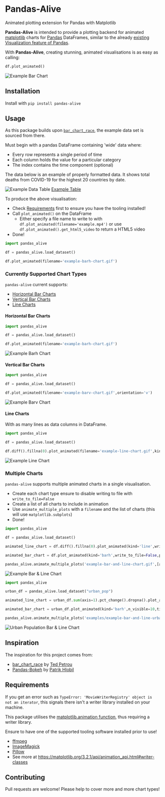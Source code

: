 # Pandas-Alive

Animated plotting extension for Pandas with Matplotlib

**Pandas-Alive** is intended to provide a plotting backend for animated [matplotlib](https://matplotlib.org/) charts for [Pandas](https://pandas.pydata.org/) DataFrames, similar to the already [existing Visualization feature of Pandas](https://pandas.pydata.org/pandas-docs/stable/visualization.html).

With **Pandas-Alive**, creating stunning, animated visualisations is as easy as calling:

``` python
df.plot_animated()
```

![Example Bar Chart](examples/example-barh-chart.gif)

## Installation

Install with `pip install pandas-alive`

## Usage

As this package builds upon [`bar_chart_race`](https://github.com/dexplo/bar_chart_race), the example data set is sourced from there.

Must begin with a pandas DataFrame containing 'wide' data where:

- Every row represents a single period of time
- Each column holds the value for a particular category
- The index contains the time component (optional)

The data below is an example of properly formatted data. It shows total deaths from COVID-19 for the highest 20 countries by date.

![Example Data Table](https://raw.githubusercontent.com/dexplo/bar_chart_race/master/images/wide_data.png)
[Example Table](examples/example_dataset_table.md)

To produce the above visualisation:

- Check [Requirements](#requirements) first to ensure you have the tooling installed!
- Call `plot_animated()` on the DataFrame
    - Either specify a file name to write to with `df.plot_animated(filename='example.mp4')` or use `df.plot_animated().get_html5_video` to return a HTML5 video
- Done!

``` python
import pandas_alive

df = pandas_alive.load_dataset()

df.plot_animated(filename='example-barh-chart.gif')

```

### Currently Supported Chart Types

`pandas-alive` current supports:

- [Horizontal Bar Charts](#horizontal-bar-charts)
- [Vertical Bar Charts](#vertical-bar-charts)
- [Line Charts](#line-charts)

#### Horizontal Bar Charts

``` python
import pandas_alive

df = pandas_alive.load_dataset()

df.plot_animated(filename='example-barh-chart.gif')
```

![Example Barh Chart](examples/example-barh-chart.gif)

#### Vertical Bar Charts

``` python
import pandas_alive

df = pandas_alive.load_dataset()

df.plot_animated(filename='example-barv-chart.gif',orientation='v')
```

![Example Barv Chart](examples/example-barv-chart.gif)

#### Line Charts

With as many lines as data columns in DataFrame.

``` python
import pandas_alive

df = pandas_alive.load_dataset()

df.diff().fillna(0).plot_animated(filename='example-line-chart.gif',kind='line')
```

![Example Line Chart](examples/example-line-chart.gif)

### Multiple Charts

`pandas-alive` supports multiple animated charts in a single visualisation.

- Create each chart type ensure to disable writing to file with `write_to_file=False`
- Create a list of all charts to include in animation
- Use `animate_multiple_plots` with a `filename` and the list of charts (this will use `matplotlib.subplots`)
- Done!

``` python
import pandas_alive

df = pandas_alive.load_dataset()

animated_line_chart = df.diff().fillna(0).plot_animated(kind='line',write_to_file=False,period_length=200)

animated_bar_chart = df.plot_animated(kind='barh',write_to_file=False,period_length=200,n_visible=10)

pandas_alive.animate_multiple_plots('example-bar-and-line-chart.gif',[animated_bar_chart,animated_line_chart]
```

![Example Bar & Line Chart](examples/example-bar-and-line-chart.gif)

``` python
import pandas_alive

urban_df = pandas_alive.load_dataset("urban_pop")

animated_line_chart = urban_df.sum(axis=1).pct_change().dropna().plot_animated(kind='line',title='Total % Change in Population')

animated_bar_chart = urban_df.plot_animated(kind='barh',n_visible=10,title='Top 10 Populous Countries', hide_period=False)

pandas_alive.animate_multiple_plots('examples/example-bar-and-line-urban-chart.gif',[animated_bar_chart,animated_line_chart],title='Urban Population 1977 - 2018')
```

![Urban Population Bar & Line Chart](examples/example-bar-and-line-urban-chart.gif)

## Inspiration

The inspiration for this project comes from:

- [bar_chart_race](https://github.com/dexplo/bar_chart_race) by [Ted Petrou](https://github.com/tdpetrou)
- [Pandas-Bokeh](https://github.com/PatrikHlobil/Pandas-Bokeh) by [Patrik Hlobil](https://github.com/PatrikHlobil)

## Requirements

If you get an error such as `TypeError: 'MovieWriterRegistry' object is not an iterator`, this signals there isn't a writer library installed on your machine.

This package utilises the [matplotlib.animation function](https://matplotlib.org/3.2.1/api/animation_api.html), thus requiring a writer library.

Ensure to have one of the supported tooling software installed prior to use!

- [ffmpeg](https://ffmpeg.org/)
- [ImageMagick](https://imagemagick.org/index.php)
- [Pillow](https://pillow.readthedocs.io/en/stable/)
- See more at <https://matplotlib.org/3.2.1/api/animation_api.html#writer-classes>

## Contributing

Pull requests are welcome! Please help to cover more and more chart types!
